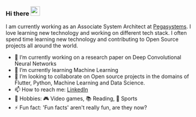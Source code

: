 ### Hi there <img src="https://media.giphy.com/media/hvRJCLFzcasrR4ia7z/giphy.gif" width="25px">

I am currently working as an Associate System Architect at [Pegasystems](www.pega.com). I love learning new technology and working on different tech stack. I often spend time learning new technology and contributing to Open Source projects all around the world.

- 🔭 I’m currently working on a research paper on Deep Convolutional Neural Networks
- 🌱 I’m currently learning Machine Learning
- 👯 I’m looking to collaborate on Open source projects in the domains of Flutter, Python, Machine Learning and Data Science.
- 📫 How to reach me: [LinkedIn](https://www.linkedin.com/in/kshitij-dhar-493a76164/)
- 👾 Hobbies: 🎮 Video games, :books: Reading, :running: Sports
- ⚡ Fun fact: 'Fun facts' aren't really fun, are they now?
